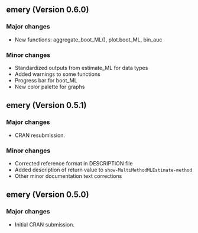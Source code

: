 
## emery (Version 0.6.0)

### Major changes

- New functions: aggregate_boot_ML(), plot.boot_ML, bin_auc

### Minor changes

- Standardized outputs from estimate_ML for data types
- Added warnings to some functions
- Progress bar for boot_ML
- New color palette for graphs

## emery (Version 0.5.1)

### Major changes

- CRAN resubmission.

### Minor changes

- Corrected reference format in DESCRIPTION file
- Added description of return value to `show-MultiMethodMLEstimate-method`
- Other minor documentation text corrections

## emery (Version 0.5.0)

### Major changes

- Initial CRAN submission.

